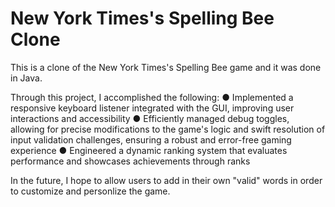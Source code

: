 # New York Times's Spelling Bee Clone

This is a clone of the New York Times's Spelling Bee game and it was done in Java.

Through this project, I accomplished the following:
● Implemented a responsive keyboard listener integrated with the GUI, improving user interactions and accessibility
● Efficiently managed debug toggles, allowing for precise modifications to the game's logic and swift resolution of
input validation challenges, ensuring a robust and error-free gaming experience
● Engineered a dynamic ranking system that evaluates performance and showcases achievements through ranks

In the future, I hope to allow users to add in their own "valid" words in order to customize and personlize the game.
